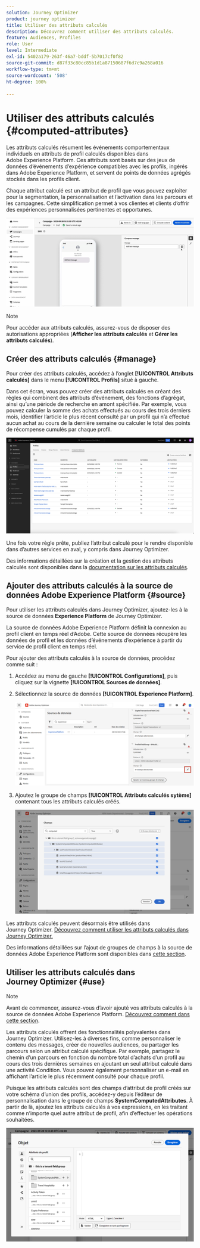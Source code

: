 ```yaml
---
solution: Journey Optimizer
product: journey optimizer
title: Utiliser des attributs calculés
description: Découvrez comment utiliser des attributs calculés.
feature: Audiences, Profiles
role: User
level: Intermediate
exl-id: 5402a179-263f-46a7-bddf-5b7017cf0f82
source-git-commit: d87f33c80cc85b1d1a87150687f6d7c9a268a016
workflow-type: tm+mt
source-wordcount: '508'
ht-degree: 100%

---
```


# Utiliser des attributs calculés {#computed-attributes}

Les attributs calculés résument les événements comportementaux individuels en attributs de profil calculés disponibles dans Adobe Experience Platform. Ces attributs sont basés sur des jeux de données d’événements d’expérience compatibles avec les profils, ingérés dans Adobe Experience Platform, et servent de points de données agrégés stockés dans les profils client.

Chaque attribut calculé est un attribut de profil que vous pouvez exploiter pour la segmentation, la personnalisation et l’activation dans les parcours et les campagnes. Cette simplification permet à vos clientes et clients d’offrir des expériences personnalisées pertinentes et opportunes.


![](../rn/assets/do-not-localize/computed-attributes.gif)


>[!NOTE]
>
>Pour accéder aux attributs calculés, assurez-vous de disposer des autorisations appropriées (**Afficher les attributs calculés** et **Gérer les attributs calculés**).

## Créer des attributs calculés {#manage}

Pour créer des attributs calculés, accédez à l’onglet **[!UICONTROL Attributs calculés]** dans le menu **[!UICONTROL Profils]** situé à gauche.

Dans cet écran, vous pouvez créer des attributs calculés en créant des règles qui combinent des attributs d’événement, des fonctions d’agrégat, ainsi qu’une période de recherche en amont spécifiée. Par exemple, vous pouvez calculer la somme des achats effectués au cours des trois derniers mois, identifier l’article le plus récent consulté par un profil qui n’a effectué aucun achat au cours de la dernière semaine ou calculer le total des points de récompense cumulés par chaque profil.

![](assets/computed-attributes.png)

Une fois votre règle prête, publiez l’attribut calculé pour le rendre disponible dans d’autres services en aval, y compris dans Journey Optimizer.

Des informations détaillées sur la création et la gestion des attributs calculés sont disponibles dans la [documentation sur les attributs calculés](https://experienceleague.adobe.com/docs/experience-platform/profile/computed-attributes/overview.html?lang=fr).

## Ajouter des attributs calculés à la source de données Adobe Experience Platform {#source}

Pour utiliser les attributs calculés dans Journey Optimizer, ajoutez-les à la source de données **Experience Platform** de Journey Optimizer.

La source de données Adobe Experience Platform définit la connexion au profil client en temps réel d’Adobe. Cette source de données récupère les données de profil et les données d’événements d’expérience à partir du service de profil client en temps réel.

Pour ajouter des attributs calculés à la source de données, procédez comme suit :

1. Accédez au menu de gauche **[!UICONTROL Configurations]**, puis cliquez sur la vignette **[!UICONTROL Sources de données]**.

1. Sélectionnez la source de données **[!UICONTROL Experience Platform]**.

   ![](assets/computed-attributes-add.png)

1. Ajoutez le groupe de champs **[!UICONTROL Attributs calculés sytème]** contenant tous les attributs calculés créés.

   ![](assets/computed-attributes-fieldgroup.png)

Les attributs calculés peuvent désormais être utilisés dans Journey Optimizer. [Découvrez comment utiliser les attributs calculés dans Journey Optimizer.](#use)

Des informations détaillées sur l’ajout de groupes de champs à la source de données Adobe Experience Platform sont disponibles dans [cette section](../datasource/adobe-experience-platform-data-source.md).

## Utiliser les attributs calculés dans Journey Optimizer {#use}

>[!NOTE]
>
>Avant de commencer, assurez-vous d’avoir ajouté vos attributs calculés à la source de données Adobe Experience Platform. [Découvrez comment dans cette section](#source).

Les attributs calculés offrent des fonctionnalités polyvalentes dans Journey Optimizer. Utilisez-les à diverses fins, comme personnaliser le contenu des messages, créer de nouvelles audiences, ou partager les parcours selon un attribut calculé spécifique. Par exemple, partagez le chemin d’un parcours en fonction du nombre total d’achats d’un profil au cours des trois dernières semaines en ajoutant un seul attribut calculé dans une activité Condition. Vous pouvez également personnaliser un e-mail en affichant l’article le plus récemment consulté pour chaque profil.

Puisque les attributs calculés sont des champs d’attribut de profil créés sur votre schéma d’union des profils, accédez-y depuis l’éditeur de personnalisation dans le groupe de champs **SystemComputedAttributes**. À partir de là, ajoutez les attributs calculés à vos expressions, en les traitant comme n’importe quel autre attribut de profil, afin d’effectuer les opérations souhaitées.

![](assets/computed-attributes-ajo.png)
